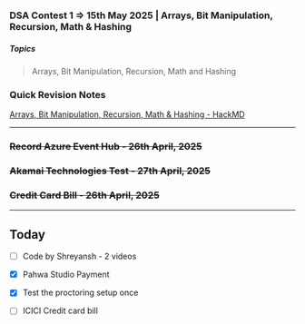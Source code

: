 ### DSA Contest 1 => 15th May 2025 | Arrays, Bit Manipulation, Recursion, Math & Hashing
##### Topics
> Arrays, Bit Manipulation, Recursion, Math and Hashing
### Quick Revision Notes
[Arrays, Bit Manipulation, Recursion, Math & Hashing - HackMD](https://hackmd.io/Kh_c6edrTdWHVL7kTLS0CQ?view)

---

### ~~Record Azure Event Hub  - 26th April, 2025~~

### ~~Akamai Technologies Test - 27th April, 2025~~

### ~~Credit Card Bill - 26th April, 2025~~

---

## Today

- [ ]  Code by Shreyansh - 2 videos
- [x] Pahwa Studio Payment
- [x] Test the proctoring setup once 
- [ ] ICICI Credit card bill

